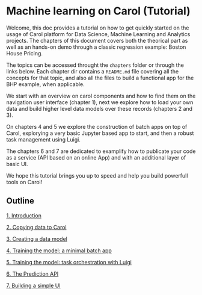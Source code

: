 # Machine learning on Carol (Tutorial)

Welcome, this doc provides a tutorial on how to get quickly started on the usage of Carol platform for Data Science, Machine Learning and Analytics projects. The chapters of this document covers both the theorical part as well as an hands-on demo through a classic regression example: Boston House Pricing.

The topics can be accessed throught the `chapters` folder or through the links below. Each chapter dir contains a `README.md` file covering all the concepts for that topic, and also all the files to build a functional app for the BHP example, when applicable.

We start with an overview on carol components and how to find them on the navigation user interface (chapter 1), next we explore how to load your own data and build higher level data models over these records (chapters 2 and 3).

On chapters 4 and 5 we explore the construction of batch apps on top of Carol, explorying a very basic Jupyter based app to start, and then a robust task management using Luigi.

The chapters 6 and 7 are dedicated to examplify how to publicate your code as a service (API based on an online App) and with an additional layer of basic UI.

We hope this tutorial brings you up to speed and help you build powerfull tools on Carol!

## Outline

[1. Introduction](chapters/ch1_introduction/README.md)

[2. Copying data to Carol](chapters/ch2_ingestion/README.md)

[3. Creating a data model](chapters/ch3_datamodel/README.md)

[4. Training the model: a minimal batch app](chapters/ch4_basic_batchapp/README.md)

[5. Training the model: task orchestration with Luigi](chapters/ch5_enhanced_batchapp/README.md)

[6. The Prediction API](chapters/ch6_online_api/README.md)

[7. Building a simple UI](chapters/ch7_user_interface/README.md)